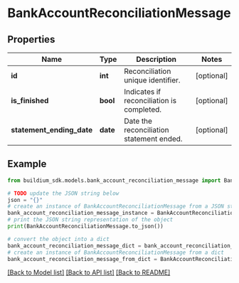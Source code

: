 # BankAccountReconciliationMessage


## Properties

Name | Type | Description | Notes
------------ | ------------- | ------------- | -------------
**id** | **int** | Reconciliation unique identifier. | [optional] 
**is_finished** | **bool** | Indicates if reconciliation is completed. | [optional] 
**statement_ending_date** | **date** | Date the reconciliation statement ended. | [optional] 

## Example

```python
from buildium_sdk.models.bank_account_reconciliation_message import BankAccountReconciliationMessage

# TODO update the JSON string below
json = "{}"
# create an instance of BankAccountReconciliationMessage from a JSON string
bank_account_reconciliation_message_instance = BankAccountReconciliationMessage.from_json(json)
# print the JSON string representation of the object
print(BankAccountReconciliationMessage.to_json())

# convert the object into a dict
bank_account_reconciliation_message_dict = bank_account_reconciliation_message_instance.to_dict()
# create an instance of BankAccountReconciliationMessage from a dict
bank_account_reconciliation_message_from_dict = BankAccountReconciliationMessage.from_dict(bank_account_reconciliation_message_dict)
```
[[Back to Model list]](../README.md#documentation-for-models) [[Back to API list]](../README.md#documentation-for-api-endpoints) [[Back to README]](../README.md)


